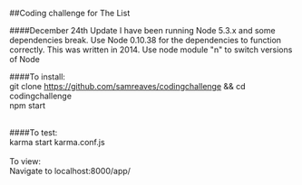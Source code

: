 ##Coding challenge for The List

####December 24th Update
I have been running Node 5.3.x and some dependencies break. Use Node 0.10.38 for the dependencies to function correctly. This was written in 2014. Use node module "n" to switch versions of Node 


####To install:
<br/>
git clone https://github.com/samreaves/codingchallenge && cd codingchallenge
<br/>
npm start
<br/><br/>

####To test:
<br/>
karma start karma.conf.js
<br/><br/>
To view:
<br/>
Navigate to localhost:8000/app/
